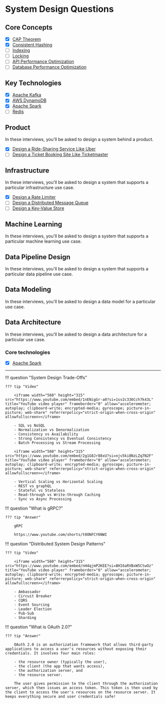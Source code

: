 # System Design Questions

## Core Concepts

- [x] [CAP Theorem](./cap.md)
- [x] [Consistent Hashing](./consistent-hashing.md)
- [ ] [Indexing](./indexing.md)
- [ ] [Locking](./locking.md)
- [ ] [API Performance Optimization](./api-perf-opt.md)
- [ ] [Database Performance Optimization](./db-perf-opt.md)

## Key Technologies

- [x] [Apache Kafka](./kafka.md)
- [x] [AWS DynamoDB](./dynamodb.md)
- [x] [Apache Spark](./spark.md)
- [ ] [Redis](./redis.md)

## Product

In these interviews, you'll be asked to design a system behind a product.

- [x] [Design a Ride-Sharing Service Like Uber](./ride-sharing-service.md)
- [ ] [Design a Ticket Booking Site Like Ticketmaster](./ticket-booking-site.md)

## Infrastructure

In these interviews, you'll be asked to design a system that supports a particular infrastructure use case.

- [x] [Design a Rate Limiter](./rate-limiter.md)
- [ ] [Design a Distributed Message Queue](./distributed-message-queue.md)
- [ ] [Design a Key-Value Store](./key-value-store.md)

## Machine Learning

In these interviews, you'll be asked to design a system that supports a particular machine learning use case.

## Data Pipeline Design

In these interviews, you'll be asked to design a system that supports a particular data pipeline use case.

## Data Modeling

In these interviews, you'll be asked to design a data model for a particular use case.

## Data Architecture

In these interviews, you'll be asked to design a data architecture for a particular use case.

### Core technologies

- [x] [Apache Spark](./spark.md)

---


!!! question "System Design Trade-Offs"

    ??? tip "Video"

        <iframe width="560" height="315" src="https://www.youtube.com/embed/1nENigGr-a0?si=1sv2c336Cch7k43L" title="YouTube video player" frameborder="0" allow="accelerometer; autoplay; clipboard-write; encrypted-media; gyroscope; picture-in-picture; web-share" referrerpolicy="strict-origin-when-cross-origin" allowfullscreen></iframe>

        - SQL vs NoSQL
        - Normalization vs Denormalization
        - Consistency vs Availability
        - Strong Consistency vs Eventual Consistency
        - Batch Processing vs Stream Processing

        <iframe width="560" height="315" src="https://www.youtube.com/embed/2g1G8Jr88xU?si=njv5ki8NzLZq7N2F" title="YouTube video player" frameborder="0" allow="accelerometer; autoplay; clipboard-write; encrypted-media; gyroscope; picture-in-picture; web-share" referrerpolicy="strict-origin-when-cross-origin" allowfullscreen></iframe>
        
        - Vertical Scaling vs Horizontal Scaling
        - REST vs graphQL
        - Stateful vs Stateless
        - Read-through vs Write-through Caching
        - Sync vs Async Processing


!!! question "What is gRPC?"

    ??? tip "Answer"

        gRPC

        https://www.youtube.com/shorts/t0ONFCY6NWI


!!! question "Distributed System Design Patterns"

    ??? tip "Video"

        <iframe width="560" height="315" src="https://www.youtube.com/embed/nH4qjmP2KEE?si=8HI6aRVBxW5CtwOz" title="YouTube video player" frameborder="0" allow="accelerometer; autoplay; clipboard-write; encrypted-media; gyroscope; picture-in-picture; web-share" referrerpolicy="strict-origin-when-cross-origin" allowfullscreen></iframe>

        - Ambassador
        - Circuit Breaker
        - CQRS
        - Event Sourcing
        - Leader Election
        - Pub-Sub
        - Sharding

!!! question "What is OAuth 2.0?"

    ??? tip "Answer"

        OAuth 2.0 is an authorization framework that allows third-party applications to access a user's resources without exposing their credentials. It involves four main roles:
        
        - the resource owner (typically the user),
        - the client (the app that wants access),
        - the authorization server, and
        - the resource server.
        
        The user gives permission to the client through the authorization server, which then issues an access token. This token is then used by the client to access the user's resources on the resource server. It keeps everything secure and user credentials safe!